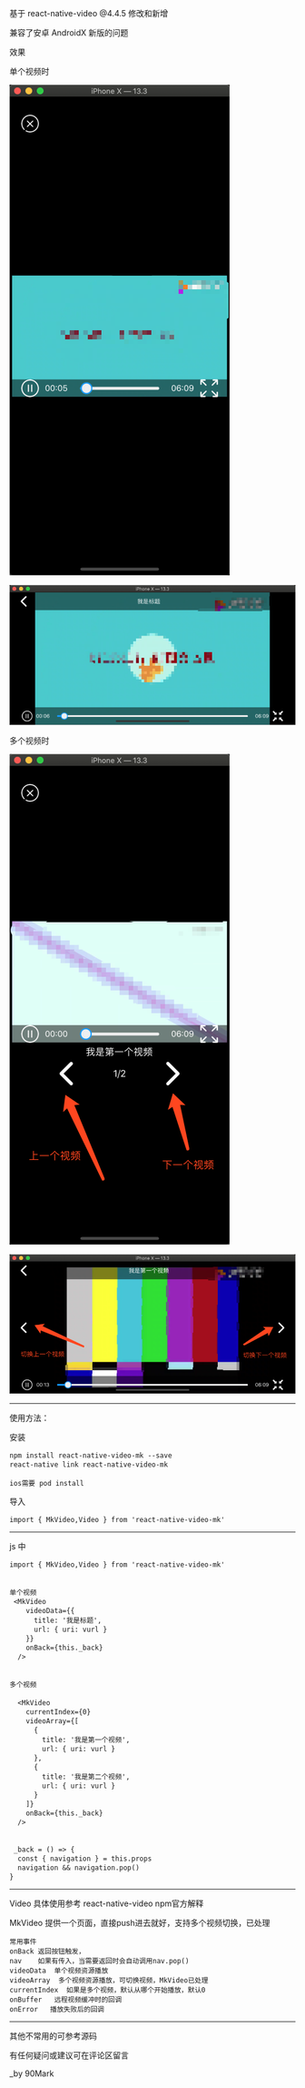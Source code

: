 基于 react-native-video @4.4.5 修改和新增

兼容了安卓 AndroidX 新版的问题


效果

单个视频时

![Image text](https://github.com/90Mark/react-native-video-mk/blob/master/readmeRes/1.png)


![Image text](https://github.com/90Mark/react-native-video-mk/blob/master/readmeRes/2.png)

多个视频时


![Image text](https://github.com/90Mark/react-native-video-mk/blob/master/readmeRes/3.png)


![Image text](https://github.com/90Mark/react-native-video-mk/blob/master/readmeRes/4.png)



---
使用方法：

安装

    npm install react-native-video-mk --save
    react-native link react-native-video-mk
    
    ios需要 pod install

导入

    import { MkVideo,Video } from 'react-native-video-mk'



---
js 中

    import { MkVideo,Video } from 'react-native-video-mk'


    单个视频
     <MkVideo
        videoData={{
          title: '我是标题',
          url: { uri: vurl }
        }}
        onBack={this._back}
      />


    多个视频

      <MkVideo
        currentIndex={0}
        videoArray={[
          {
            title: '我是第一个视频',
            url: { uri: vurl }
          },
          {
            title: '我是第二个视频',
            url: { uri: vurl }
          }
        ]}
        onBack={this._back}
      />


     _back = () => {
      const { navigation } = this.props
      navigation && navigation.pop()
    }


---
Video  具体使用参考 react-native-video npm官方解释

MkVideo  提供一个页面，直接push进去就好，支持多个视频切换，已处理

    常用事件
    onBack 返回按钮触发，
    nav    如果有传入，当需要返回时会自动调用nav.pop()
    videoData  单个视频资源播放
    videoArray  多个视频资源播放，可切换视频，MkVideo已处理
    currentIndex  如果是多个视频，默认从哪个开始播放，默认0
    onBuffer   远程视频缓冲时的回调
    onError   播放失败后的回调
    


---
   其他不常用的可参考源码

   有任何疑问或建议可在评论区留言
    
_by  90Mark